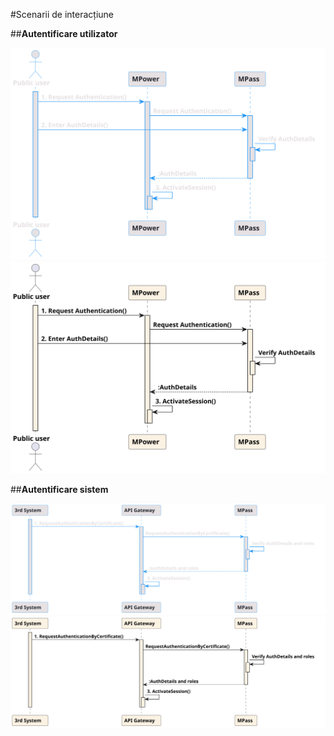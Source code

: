 #Scenarii de interacțiune

##**Autentificare utilizator**

<picture class="theme-picture">
  <img src="../../../assets/umls/mpower/interaction_scenarios/user_darkmode.svg" alt="Signing flow" data-theme="dark">
  <img src="../../../assets/umls/mpower/interaction_scenarios/user_lightmode.svg" alt="Signing flow" data-theme="light">
</picture>

##**Autentificare sistem**

<picture class="theme-picture">
  <img src="../../../assets/umls/mpower/interaction_scenarios/system_darkmode.svg" alt="Signing flow" data-theme="dark">
  <img src="../../../assets/umls/mpower/interaction_scenarios/system_lightmode.svg" alt="Signing flow" data-theme="light">
</picture>
